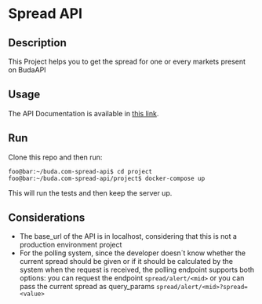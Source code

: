 # Spread API

## Description

This Project helps you to get the spread for one or every markets present on BudaAPI

## Usage

The API Documentation is available in [this link](https://documenter.getpostman.com/view/16608319/2s9YyvBLJH).

## Run

Clone this repo and then run:

```console
foo@bar:~/buda.com-spread-api$ cd project
foo@bar:~/buda.com-spread-api/project$ docker-compose up
```

This will run the tests and then keep the server up.

## Considerations

- The base_url of the API is in localhost, considering that this is not a production environment project
- For the polling system, since the developer doesn´t know whether the current spread should be given or if it should be calculated by the system when the request is received, the polling endpoint supports both options: you can request the endpoint `spread/alert/<mid>` or you can pass the current spread as query_params `spread/alert/<mid>?spread=<value>`
